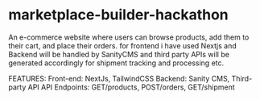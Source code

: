 # marketplace-builder-hackathon
An e-commerce website where users can browse products, add them to their cart, and place their orders. for frontend i have used Nextjs and Backend will be handled by SanityCMS and third party APIs will be generated accordingly for shipment tracking and processing etc. 


FEATURES:
Front-end: NextJs, TailwindCSS
Backend: Sanity CMS, Third-party API
API Endpoints: GET/products, POST/orders, GET/shipment
